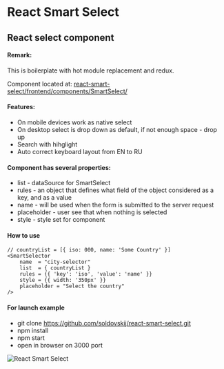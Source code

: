 # React Smart Select
## React select component

#### Remark:
This is boilerplate with hot module replacement and redux.

Component located at:
[react-smart-select/frontend/components/SmartSelect/](https://github.com/soldovskij/react-smart-select/tree/master/frontend/components/SmartSelect)

#### Features:
- On mobile devices work as native select
- On desktop select is drop down as default, if not enough space - drop up
- Search with hihglight
- Auto correct keyboard layout from EN to RU
 
#### Component has several properties:
- list - dataSource for SmartSelect 
- rules - an object that defines what field of the object considered as a key, and as a value
- name - will be used when the form is submitted to the server request
- placeholder - user see that when nothing is selected
- style - style set for component 

#### How to use
    // countryList = [{ iso: 000, name: 'Some Country' }]
    <SmartSelector
        name  = "city-selector"
        list  = { countryList }
        rules = {{ 'key': 'iso', 'value': 'name' }}
        style = {{ width: '350px' }}
        placeholder = "Select the country"
    />
    
#### For launch example
- git clone https://github.com/soldovskij/react-smart-select.git
- npm install
- npm start
- open in browser on 3000 port

![React Smart Select](https://image.ibb.co/jEfFVa/react_smart_select.png)
